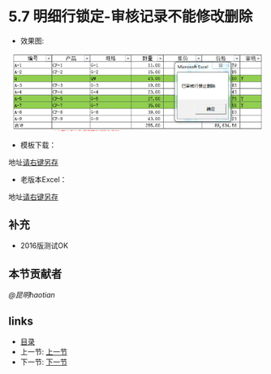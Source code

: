 # 5.7 明细行锁定-审核记录不能修改删除
- 效果图:

![](images/5.7.1.png?raw=true)

- 模板下载：

地址[请右键另存](files/5.7.2.rar)

- 老版本Excel：

地址[请右键另存](src/5.7.3.xls)

## 补充
* 2016版测试OK

## 本节贡献者
*@昆明haotian*

## links
  * [目录](<preface.md>)
  * 上一节: [上一节](<05.6.md>)
  * 下一节: [下一节](<05.8.md>)
